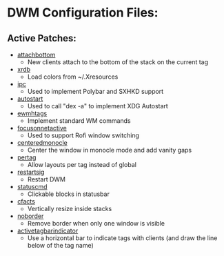 # DWM Configuration Files:

## Active Patches:

* [attachbottom](https://dwm.suckless.org/patches/attachbottom/dwm-attachbottom-6.2.diff)
	* New clients attach to the bottom of the stack on the current tag
* [xrdb](https://dwm.suckless.org/patches/xrdb/dwm-xrdb-6.2.diff)
	* Load colors from ~/.Xresources
* [ipc](https://dwm.suckless.org/patches/ipc/dwm-ipc-20201106-f04cac6.diff)
	* Used to implement Polybar and SXHKD support
* [autostart](https://dwm.suckless.org/patches/autostart/dwm-autostart-20200610-cb3f58a.diff)
	* Used to call "dex -a" to implement XDG Autostart
* [ewmhtags](https://dwm.suckless.org/patches/ewmhtags/dwm-ewmhtags-6.2.diff)
	* Implement standard WM commands
* [focusonnetactive](https://dwm.suckless.org/patches/focusonnetactive/dwm-focusonnetactive-6.2.diff)
	* Used to support Rofi window switching
* [centeredmonocle](https://raw.githubusercontent.com/oncomouse/dwm-patches/master/dwm-centeredmonocle_staticicon-20210119-61bb8b2.diff)
	* Center the window in monocle mode and add vanity gaps
* [pertag](https://dwm.suckless.org/patches/pertag/dwm-pertag-20200914-61bb8b2.diff)
	* Allow layouts per tag instead of global
* [restartsig](https://raw.githubusercontent.com/oncomouse/dwm-patches/master/dwm-restartsig-20210106-61bb8b2.diff)
	* Restart DWM
* [statuscmd](https://raw.githubusercontent.com/oncomouse/dwm-patches/master/dwm-statuscmd-20210118-61bb8b2.diff)
	* Clickable blocks in statusbar
* [cfacts](https://dwm.suckless.org/patches/cfacts/dwm-cfacts-20200913-61bb8b2.diff)
	* Vertically resize inside stacks
* [noborder](https://raw.githubusercontent.com/oncomouse/dwm-patches/master/dwm-noborder-centeredmonocle-20210119-61bb8b2.diff)
	* Remove border when only one window is visible
* [activetagbarindicator](https://raw.githubusercontent.com/oncomouse/dwm-patches/master/dwm-activetagindicatorbottombar-20210120-61bb8b2.diff)
	* Use a horizontal bar to indicate tags with clients (and draw the line below of the tag name)

